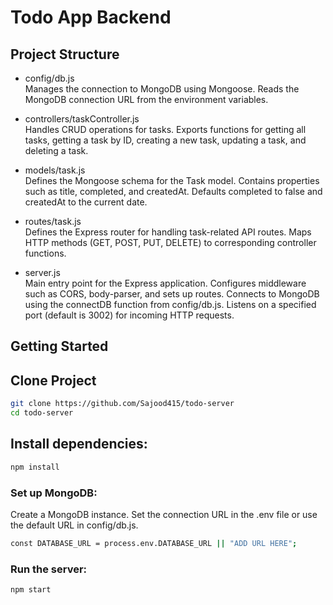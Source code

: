 # Todo App Backend

## Project Structure

* config/db.js<br>
Manages the connection to MongoDB using Mongoose.
Reads the MongoDB connection URL from the environment variables.

* controllers/taskController.js<br>
Handles CRUD operations for tasks.
Exports functions for getting all tasks, getting a task by ID, creating a new task, updating a task, and deleting a task.

* models/task.js<br>
Defines the Mongoose schema for the Task model.
Contains properties such as title, completed, and createdAt.
Defaults completed to false and createdAt to the current date.

* routes/task.js<br>
Defines the Express router for handling task-related API routes.
Maps HTTP methods (GET, POST, PUT, DELETE) to corresponding controller functions.

* server.js<br>
Main entry point for the Express application.
Configures middleware such as CORS, body-parser, and sets up routes.
Connects to MongoDB using the connectDB function from config/db.js.
Listens on a specified port (default is 3002) for incoming HTTP requests.

## Getting Started

## Clone Project
```bash
git clone https://github.com/Sajood415/todo-server
cd todo-server
```

## Install dependencies:

```bash
npm install
```

### Set up MongoDB:

Create a MongoDB instance.
Set the connection URL in the .env file or use the default URL in config/db.js.
```bash
const DATABASE_URL = process.env.DATABASE_URL || "ADD URL HERE";
```

### Run the server:

```bash
npm start
```

